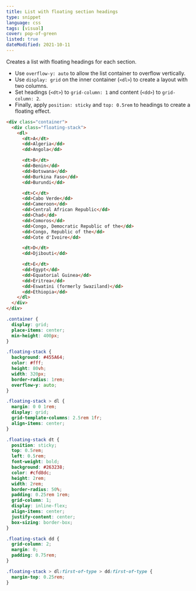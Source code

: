 ```yaml
---
title: List with floating section headings
type: snippet
language: css
tags: [visual]
cover: pop-of-green
listed: true
dateModified: 2021-10-11
---
```


Creates a list with floating headings for each section.

- Use `overflow-y: auto` to allow the list container to overflow vertically.
- Use `display: grid` on the inner container (`<dl>`) to create a layout with two columns.
- Set headings (`<dt>`) to `grid-column: 1` and content (`<dd>`) to `grid-column: 2`.
- Finally, apply `position: sticky` and `top: 0.5rem` to headings to create a floating effect.

```html
<div class="container">
  <div class="floating-stack">
    <dl>
      <dt>A</dt>
      <dd>Algeria</dd>
      <dd>Angola</dd>

      <dt>B</dt>
      <dd>Benin</dd>
      <dd>Botswana</dd>
      <dd>Burkina Faso</dd>
      <dd>Burundi</dd>

      <dt>C</dt>
      <dd>Cabo Verde</dd>
      <dd>Cameroon</dd>
      <dd>Central African Republic</dd>
      <dd>Chad</dd>
      <dd>Comoros</dd>
      <dd>Congo, Democratic Republic of the</dd>
      <dd>Congo, Republic of the</dd>
      <dd>Cote d'Ivoire</dd>

      <dt>D</dt>
      <dd>Djibouti</dd>

      <dt>E</dt>
      <dd>Egypt</dd>
      <dd>Equatorial Guinea</dd>
      <dd>Eritrea</dd>
      <dd>Eswatini (formerly Swaziland)</dd>
      <dd>Ethiopia</dd>
    </dl>
  </div>
</div>
```

```css
.container {
  display: grid;
  place-items: center;
  min-height: 400px;
}

.floating-stack {
  background: #455A64;
  color: #fff;
  height: 80vh;
  width: 320px;
  border-radius: 1rem;
  overflow-y: auto;
}

.floating-stack > dl {
  margin: 0 0 1rem;
  display: grid;
  grid-template-columns: 2.5rem 1fr;
  align-items: center;
}

.floating-stack dt {
  position: sticky;
  top: 0.5rem;
  left: 0.5rem;
  font-weight: bold;
  background: #263238;
  color: #cfd8dc;
  height: 2rem;
  width: 2rem;
  border-radius: 50%;
  padding: 0.25rem 1rem;
  grid-column: 1;
  display: inline-flex;
  align-items: center;
  justify-content: center;
  box-sizing: border-box;
}

.floating-stack dd {
  grid-column: 2;
  margin: 0;
  padding: 0.75rem;
}

.floating-stack > dl:first-of-type > dd:first-of-type {
  margin-top: 0.25rem;
}
```
